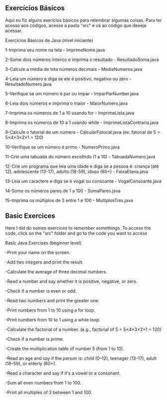 ## Exercícios Básicos

Aqui eu fiz alguns exerícios básicos para relembrar algumas coisas. Para ter acesso aos códigos, acesse a pasta "src" e vá ao código que deseja acessar.

Exercícios Básicos de Java (nível iniciante)

1-Imprima seu nome na tela - ImprimeNome.java

2-Some dois números inteiros e imprima o resultado - ResultadoSoma.java

3-Calcule a média de três números decimais - MediaNumeros.java

4-Leia um número e diga se ele é positivo, negativo ou zero - ResultadoNumero.java

5-Verifique se um número é par ou ímpar - ImparParNumber.java

6-Leia dois números e imprima o maior - MaiorNumero.java

7-Imprima os números de 1 a 10 usando for - ImprimeLista.java

8-Imprima os números de 10 a 1 usando while - ImprimeListaContraria.java

9-Calcule o fatorial de um número - CalcularFatorial.java
(ex: fatorial de 5 = 5×4×3×2×1 = 120)

10-Verifique se um número é primo - NumeroPrimo.java

11-Crie uma tabuada do número escolhido (1 a 10) - TabuadaNumero.java

12-Crie um programa que leia uma idade e diga se a pessoa é: criança (até 12), adolescente (13-17), adulto (18-59), idoso (60+) - FaixaEtaria.java

13-Leia um caractere e diga se é vogal ou consoante - VogalConsoante.java

14-Some os números pares de 1 a 100 - SomaPares.java

15-Imprima os múltiplos de 3 entre 1 e 100 - MultiplosTres.java

## Basic Exercices

Here I did do somes exercices to remember somethings. To access the code, click on the "src" folder and go to the code you want to access

Basic Java Exercises (beginner level)

-Print your name on the screen.

-Add two integers and print the result.

-Calculate the average of three decimal numbers.

-Read a number and say whether it is positive, negative, or zero.

-Check if a number is even or odd.

-Read two numbers and print the greater one.

-Print numbers from 1 to 10 using a for loop.

-Print numbers from 10 to 1 using a while loop.

-Calculate the factorial of a number.
(e.g., factorial of 5 = 5×4×3×2×1 = 120)

-Check if a number is prime.

-Create the multiplication table of number 5 (from 1 to 10).

-Read an age and say if the person is: child (0–12), teenager (13–17), adult (18–59), or elderly (60+).

-Read a character and say if it's a vowel or a consonant.

-Sum all even numbers from 1 to 100.

-Print all multiples of 3 between 1 and 100.